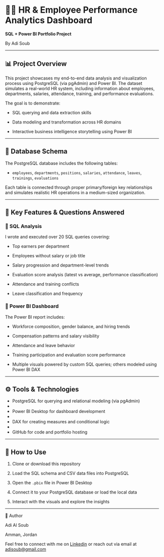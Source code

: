 # 🧑‍💼 HR & Employee Performance Analytics Dashboard

**SQL + Power BI Portfolio Project**

By Adi Soub

---

## 📊 Project Overview

This project showcases my end-to-end data analysis and visualization process using PostgreSQL (via pgAdmin) and Power BI. The dataset simulates a real-world HR system, including information about employees, departments, salaries, attendance, training, and performance evaluations.

The goal is to demonstrate:

- SQL querying and data extraction skills
   
- Data modeling and transformation across HR domains
  
- Interactive business intelligence storytelling using Power BI

---

## 🧩 Database Schema

The PostgreSQL database includes the following tables:

- `employees`, `departments`, `positions`, `salaries`, `attendance`, `leaves`, `trainings`, `evaluations`

Each table is connected through proper primary/foreign key relationships and simulates realistic HR operations in a medium-sized organization.

---

## 📁 Key Features & Questions Answered

### 🔹 SQL Analysis

I wrote and executed over 20 SQL queries covering:

- Top earners per department
  
- Employees without salary or job title
  
- Salary progression and department-level trends
   
- Evaluation score analysis (latest vs average, performance classification)
  
- Attendance and training conflicts
   
- Leave classification and frequency  

### 🔹 Power BI Dashboard

The Power BI report includes:

- Workforce composition, gender balance, and hiring trends
  
- Compensation patterns and salary visibility
  
- Attendance and leave behavior
  
- Training participation and evaluation score performance
  
- Multiple visuals powered by custom SQL queries; others modeled using Power BI DAX


---

## ⚙️ Tools & Technologies

- PostgreSQL for querying and relational modeling (via pgAdmin)
- 
- Power BI Desktop for dashboard development
- 
- DAX for creating measures and conditional logic
- 
- GitHub for code and portfolio hosting

---

## 🚀 How to Use

1. Clone or download this repository
   
2. Load the SQL schema and CSV data files into PostgreSQL
    
3. Open the `.pbix` file in Power BI Desktop
  
4. Connect it to your PostgreSQL database or load the local data
    
5. Interact with the visuals and explore the insights

---

👤 Author

Adi Al Soub

Amman, Jordan

Feel free to connect with me on [Linkedin](https://www.linkedin.com/in/adi-soub-488428111/)  or reach out via email at adisoub@gmail.com
